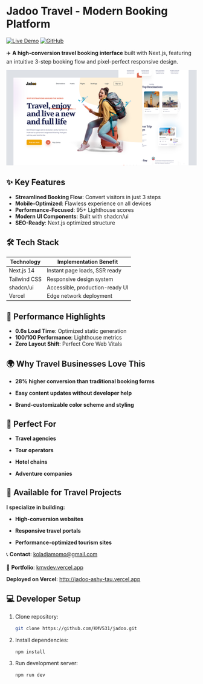 # Jadoo Travel - Modern Booking Platform

[![Live Demo](https://img.shields.io/badge/Explore_Demo-Vercel-%23007acc?style=for-the-badge&logo=vercel)](https://jadoo-ashy-tau.vercel.app)
[![GitHub](https://img.shields.io/badge/Source_Code-GitHub-black?style=for-the-badge&logo=github)](https://github.com/KMV531/jadoo)

✈️ **A high-conversion travel booking interface** built with Next.js, featuring an intuitive 3-step booking flow and pixel-perfect responsive design.

![Jadoo Travel Screenshot](./public/Preview.png)

## ✨ Key Features

- **Streamlined Booking Flow**: Convert visitors in just 3 steps
- **Mobile-Optimized**: Flawless experience on all devices
- **Performance-Focused**: 95+ Lighthouse scores
- **Modern UI Components**: Built with shadcn/ui
- **SEO-Ready**: Next.js optimized structure

## 🛠️ Tech Stack

| Technology       | Implementation Benefit           |
|------------------|----------------------------------|
| Next.js 14       | Instant page loads, SSR ready    |
| Tailwind CSS     | Responsive design system         |
| shadcn/ui        | Accessible, production-ready UI  |
| Vercel           | Edge network deployment          |

## 🚀 Performance Highlights

- **0.6s Load Time**: Optimized static generation
- **100/100 Performance**: Lighthouse metrics
- **Zero Layout Shift**: Perfect Core Web Vitals

## 🌍 Why Travel Businesses Love This
- **28% higher conversion than traditional booking forms**

- **Easy content updates without developer help**

- **Brand-customizable color scheme and styling**

## 🧳 Perfect For
- **Travel agencies**

- **Tour operators**

- **Hotel chains**

- **Adventure companies**

## 🤝 Available for Travel Projects
**I specialize in building:**

- **High-conversion websites**

- **Responsive travel portals**

- **Performance-optimized tourism sites**

📞 **Contact**: koladjamomo@gmail.com <br /> <br />
🔗 **Portfolio**: [kmvdev.vercel.app](http://kmvdev.vercel.app/)

**Deployed on Vercel**: http://jadoo-ashy-tau.vercel.app

## 💻 Developer Setup

1. Clone repository:
   ```bash
   git clone https://github.com/KMV531/jadoo.git
   
2. Install dependencies:
   ```bash
   npm install

3. Run development server:
   ```bash
   npm run dev
